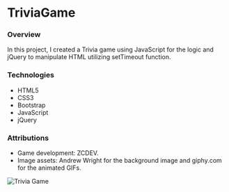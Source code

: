 # TriviaGame

### Overview

In this project, I created a Trivia game using JavaScript for the logic and jQuery to manipulate HTML utilizing setTimeout function.

### Technologies

* HTML5
* CSS3
* Bootstrap
* JavaScript
* jQuery

### Attributions

* Game development: ZCDEV.
* Image assets: Andrew Wright for the background image and giphy.com for the animated GIFs.

![Trivia Game](https://zcdev.github.io/img/p6.png)